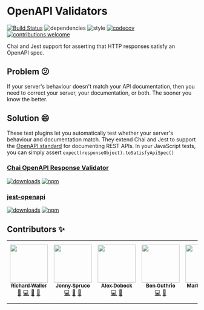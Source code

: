 # OpenAPI Validators

[![Build Status](https://travis-ci.com/openapi-library/OpenAPIValidators.svg?branch=master)](https://travis-ci.com/openapi-library/OpenAPIValidators)
![dependencies](https://img.shields.io/david/openapi-library/OpenAPIValidators)
![style](https://img.shields.io/badge/code%20style-airbnb-ff5a5f.svg)
[![codecov](https://codecov.io/gh/openapi-library/OpenAPIValidators/branch/master/graph/badge.svg)](https://codecov.io/gh/openapi-library/OpenAPIValidators)
[![contributions welcome](https://img.shields.io/badge/contributions-welcome-brightgreen.svg?style=flat)](https://github.com/openapi-library/OpenAPIValidators/blob/master/CONTRIBUTING.md)

Chai and Jest support for asserting that HTTP responses satisfy an OpenAPI spec.

## Problem 😕

If your server's behaviour doesn't match your API documentation, then you need to correct your server, your documentation, or both. The sooner you know the better.

## Solution 😄

These test plugins let you automatically test whether your server's behaviour and documentation match. They extend Chai and Jest to support the [OpenAPI standard](https://swagger.io/docs/specification/about/) for documenting REST APIs. In your JavaScript tests, you can simply assert `expect(responseObject).toSatisfyApiSpec()`

### [Chai OpenAPI Response Validator](https://github.com/openapi-library/OpenAPIValidators/tree/master/packages/chai-openapi-response-validator#readme)

[![downloads](https://img.shields.io/npm/dm/chai-openapi-response-validator)](https://www.npmjs.com/package/chai-openapi-response-validator)
[![npm](https://img.shields.io/npm/v/chai-openapi-response-validator.svg)](https://www.npmjs.com/package/chai-openapi-response-validator)

### [jest-openapi](https://github.com/openapi-library/OpenAPIValidators/tree/master/packages/jest-openapi#readme)

[![downloads](https://img.shields.io/npm/dm/jest-openapi)](https://www.npmjs.com/package/jest-openapi)
[![npm](https://img.shields.io/npm/v/jest-openapi.svg)](https://www.npmjs.com/package/jest-openapi)

## Contributors ✨

<!-- ALL-CONTRIBUTORS-LIST:START - Do not remove or modify this section -->
<!-- prettier-ignore-start -->
<!-- markdownlint-disable -->
<table>
  <tr>
    <td align="center"><a href="https://github.com/rwalle61"><img src="https://avatars1.githubusercontent.com/u/18170169?v=4?s=100" width="100px;" alt=""/><br /><sub><b>Richard Waller</b></sub></a><br /><a href="#maintenance-rwalle61" title="Maintenance">🚧</a> <a href="https://github.com/openapi-library/OpenAPIValidators/commits?author=rwalle61" title="Code">💻</a> <a href="https://github.com/openapi-library/OpenAPIValidators/commits?author=rwalle61" title="Documentation">📖</a> <a href="https://github.com/openapi-library/OpenAPIValidators/pulls?q=is%3Apr+reviewed-by%3Arwalle61" title="Reviewed Pull Requests">👀</a></td>
    <td align="center"><a href="https://github.com/JonnySpruce"><img src="https://avatars3.githubusercontent.com/u/30812276?v=4?s=100" width="100px;" alt=""/><br /><sub><b>Jonny Spruce</b></sub></a><br /><a href="https://github.com/openapi-library/OpenAPIValidators/commits?author=JonnySpruce" title="Code">💻</a> <a href="https://github.com/openapi-library/OpenAPIValidators/commits?author=JonnySpruce" title="Documentation">📖</a> <a href="https://github.com/openapi-library/OpenAPIValidators/pulls?q=is%3Apr+reviewed-by%3AJonnySpruce" title="Reviewed Pull Requests">👀</a></td>
    <td align="center"><a href="https://github.com/AlexDobeck"><img src="https://avatars2.githubusercontent.com/u/10519388?v=4?s=100" width="100px;" alt=""/><br /><sub><b>Alex Dobeck</b></sub></a><br /><a href="https://github.com/openapi-library/OpenAPIValidators/commits?author=AlexDobeck" title="Code">💻</a> <a href="https://github.com/openapi-library/OpenAPIValidators/issues?q=author%3AAlexDobeck" title="Bug reports">🐛</a></td>
    <td align="center"><a href="https://github.com/BenGu3"><img src="https://avatars2.githubusercontent.com/u/7105857?v=4?s=100" width="100px;" alt=""/><br /><sub><b>Ben Guthrie</b></sub></a><br /><a href="https://github.com/openapi-library/OpenAPIValidators/commits?author=BenGu3" title="Code">💻</a> <a href="https://github.com/openapi-library/OpenAPIValidators/issues?q=author%3ABenGu3" title="Bug reports">🐛</a></td>
    <td align="center"><a href="https://martijnvegter.com/"><img src="https://avatars3.githubusercontent.com/u/25134477?v=4?s=100" width="100px;" alt=""/><br /><sub><b>Martijn Vegter</b></sub></a><br /><a href="https://github.com/openapi-library/OpenAPIValidators/commits?author=mvegter" title="Code">💻</a></td>
    <td align="center"><a href="https://github.com/ludeknovy"><img src="https://avatars1.githubusercontent.com/u/13610612?v=4?s=100" width="100px;" alt=""/><br /><sub><b>Ludek</b></sub></a><br /><a href="https://github.com/openapi-library/OpenAPIValidators/commits?author=ludeknovy" title="Code">💻</a> <a href="https://github.com/openapi-library/OpenAPIValidators/issues?q=author%3Aludeknovy" title="Bug reports">🐛</a></td>
    <td align="center"><a href="https://github.com/tgiardina"><img src="https://avatars1.githubusercontent.com/u/37459104?v=4?s=100" width="100px;" alt=""/><br /><sub><b>Tommy Giardina</b></sub></a><br /><a href="https://github.com/openapi-library/OpenAPIValidators/commits?author=tgiardina" title="Code">💻</a> <a href="https://github.com/openapi-library/OpenAPIValidators/issues?q=author%3Atgiardina" title="Bug reports">🐛</a></td>
  </tr>
</table>

<!-- markdownlint-restore -->
<!-- prettier-ignore-end -->

<!-- ALL-CONTRIBUTORS-LIST:END -->
